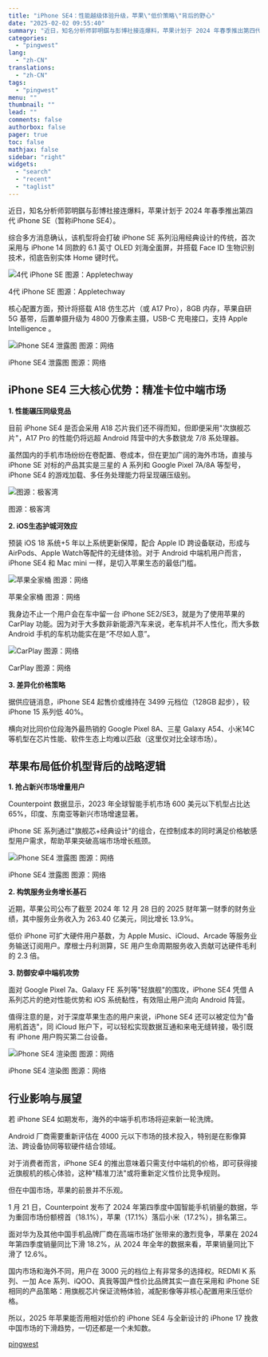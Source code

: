 ```yaml
---
title: "iPhone SE4：性能越级体验升级，苹果\"低价策略\"背后的野心"
date: "2025-02-02 09:55:40"
summary: "近日，知名分析师郭明錤与彭博社接连爆料，苹果计划于 2024 年春季推出第四代 iPhone SE..."
categories:
  - "pingwest"
lang:
  - "zh-CN"
translations:
  - "zh-CN"
tags:
  - "pingwest"
menu: ""
thumbnail: ""
lead: ""
comments: false
authorbox: false
pager: true
toc: false
mathjax: false
sidebar: "right"
widgets:
  - "search"
  - "recent"
  - "taglist"
---
```


近日，知名分析师郭明錤与彭博社接连爆料，苹果计划于 2024 年春季推出第四代 iPhone SE（暂称iPhone SE4）。

综合多方消息确认，该机型将会打破 iPhone SE 系列沿用经典设计的传统，首次采用与 iPhone 14 同款的 6.1 英寸 OLED 刘海全面屏，并搭载 Face ID 生物识别技术，彻底告别实体 Home 键时代。

![4代 iPhone SE 图源：Appletechway ](https://cdn.pingwest.com/portal/2025/02/01/portal/2025/02/01/apNW9N30NAR7TeMb2PpH2xmh7wpNe0a8.jpeg?x-oss-process=style/article-body "4代 iPhone SE 图源：Appletechway ")

4代 iPhone SE 图源：Appletechway 

核心配置方面，预计将搭载 A18 仿生芯片（或 A17 Pro），8GB 内存，苹果自研 5G 基带，后置单摄升级为 4800 万像素主摄，USB-C 充电接口，支持 Apple Intelligence 。

![iPhone SE4 泄露图 图源：网络](https://cdn.pingwest.com/portal/2025/02/01/portal/2025/02/01/ZBE7Wti1618ftH7kpz3FFB5R9y1mZ3FE.jpeg?x-oss-process=style/article-body "iPhone SE4 泄露图 图源：网络")

iPhone SE4 泄露图 图源：网络

iPhone SE4 三大核心优势：精准卡位中端市场
--------------------------

**1. 性能碾压同级竞品**

目前 iPhone SE4 是否会采用 A18 芯片我们还不得而知，但即便采用"次旗舰芯片"，A17 Pro 的性能仍将远超 Android 阵营中的大多数骁龙 7/8 系处理器。

虽然国内的手机市场纷纷在卷配置、卷成本，但在更加广阔的海外市场，直接与 iPhone SE 对标的产品其实是三星的 A 系列和 Google Pixel 7A/8A 等型号，iPhone SE4 的游戏加载、多任务处理能力将呈现碾压级别。

![图源：极客湾](https://cdn.pingwest.com/portal/2025/02/01/portal/2025/02/01/J33P61rsN9JR8GBXs3H9t3TDtDw6jSCA.jpeg?x-oss-process=style/article-body "图源：极客湾")

图源：极客湾

**2. iOS生态护城河效应**

预装 iOS 18 系统+5 年以上系统更新保障，配合 Apple ID 跨设备联动，形成与 AirPods、Apple Watch等配件的无缝体验。对于 Android 中端机用户而言，iPhone SE4 和 Mac mini 一样，是切入苹果生态的最低门槛。

![苹果全家桶 图源：网络](https://cdn.pingwest.com/portal/2025/02/01/portal/2025/02/01/404BW5FHchzr4mRE3P02Wtm3f4PQKhZ3.jpeg?x-oss-process=style/article-body "苹果全家桶 图源：网络")

苹果全家桶 图源：网络

我身边不止一个用户会在车中留一台 iPhone SE2/SE3，就是为了使用苹果的 CarPlay 功能。因为对于大多数非新能源汽车来说，老车机并不人性化，而大多数 Android 手机的车机功能实在是“不尽如人意”。

![CarPlay 图源：网络](https://cdn.pingwest.com/portal/2025/02/01/portal/2025/02/01/j3s2_zHPZKCJ53CG8DH4da0iAPe2i77h.jpeg?x-oss-process=style/article-body "CarPlay 图源：网络")

CarPlay 图源：网络

**3. 差异化价格策略**

据供应链消息，iPhone SE4 起售价或维持在 3499 元档位（128GB 起步），较 iPhone 15 系列低 40%。

横向对比同价位段海外最热销的 Google Pixel 8A、三星 Galaxy A54、小米14C 等机型在芯片性能、软件生态上均难以匹敌（这里仅对比全球市场）。

苹果布局低价机型背后的战略逻辑
---------------

**1. 抢占新兴市场增量用户**

Counterpoint 数据显示，2023 年全球智能手机市场 600 美元以下机型占比达 65%，印度、东南亚等新兴市场增速显著。

iPhone SE 系列通过"旗舰芯+经典设计"的组合，在控制成本的同时满足价格敏感型用户需求，帮助苹果突破高端市场增长瓶颈。

![iPhone SE4 泄露图 图源：网络](https://cdn.pingwest.com/portal/2025/02/01/portal/2025/02/01/c9pp2azAK27Yf53z6cij4HDC82raBe22.jpeg?x-oss-process=style/article-body "iPhone SE4 泄露图 图源：网络")

iPhone SE4 泄露图 图源：网络

**2. 构筑服务业务增长基石**

近期，苹果公司公布了截至 2024 年 12 月 28 日的 2025 财年第一财季的财务业绩，其中服务业务收入为 263.40 亿美元，同比增长 13.9%。

低价 iPhone 可扩大硬件用户基数，为 Apple Music、iCloud、Arcade 等服务业务输送订阅用户。摩根士丹利测算，SE 用户生命周期服务收入贡献可达硬件毛利的 2.3 倍。

**3. 防御安卓中端机攻势**

面对 Google Pixel 7a、Galaxy FE 系列等"轻旗舰"的围攻，iPhone SE4 凭借 A 系列芯片的绝对性能优势和 iOS 系统黏性，有效阻止用户流向 Android 阵营。

值得注意的是，对于深度苹果生态的用户来说，iPhone SE4 还可以被定位为"备用机首选"，同 iCloud 账户下，可以轻松实现数据互通和来电无缝转接，吸引既有 iPhone 用户购买第二台设备。

![iPhone SE4 渲染图 图源：网络](https://cdn.pingwest.com/portal/2025/02/01/Xx2a5n7wAK77SRJ80a3M6cP882APXzMK.jpg?x-oss-process=style/article-body "iPhone SE4 渲染图 图源：网络")

iPhone SE4 渲染图 图源：网络

行业影响与展望
-------

若 iPhone SE4 如期发布，海外的中端手机市场将迎来新一轮洗牌。

Android 厂商需要重新评估在 4000 元以下市场的技术投入，特别是在影像算法、跨设备协同等软硬件结合领域。

对于消费者而言，iPhone SE4 的推出意味着只需支付中端机的价格，即可获得接近旗舰机的核心体验，这种"精准刀法"或将重新定义性价比竞争规则。

但在中国市场，苹果的前景并不乐观。

1 月 21 日，Counterpoint 发布了 2024 年第四季度中国智能手机销量的数据，华为重回市场份额榜首（18.1%），苹果（17.1%）落后小米（17.2%），排名第三。

面对华为及其他中国手机品牌厂商在高端市场扩张带来的激烈竞争，苹果在 2024 年第四季度销量同比下滑 18.2%，从 2024 年全年的数据来看，苹果销量同比下滑了 12.6%。

国内市场和海外不同，用户在 3000 元的档位上有非常多的选择权。REDMI K 系列、一加 Ace 系列、iQOO、真我等国产性价比品牌其实一直在采用和 iPhone SE 相同的产品策略：用旗舰芯片保证流畅体验，减配影像等非核心配置用来压低价格。

所以，2025 年苹果能否用相对低价的 iPhone SE4 与全新设计的 iPhone 17 挽救中国市场的下滑趋势，一切还都是一个未知数。

[pingwest](https://www.pingwest.com/a/302096)

